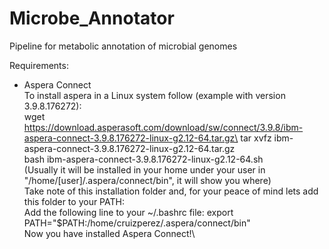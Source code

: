 # Microbe_Annotator
Pipeline for metabolic annotation of microbial genomes

Requirements:
- Aspera Connect\
    To install aspera in a Linux system follow (example with version 3.9.8.176272):\
    wget https://download.asperasoft.com/download/sw/connect/3.9.8/ibm-aspera-connect-3.9.8.176272-linux-g2.12-64.tar.gz\
    tar xvfz ibm-aspera-connect-3.9.8.176272-linux-g2.12-64.tar.gz\
    bash ibm-aspera-connect-3.9.8.176272-linux-g2.12-64.sh\
    (Usually it will be installed in your home under your user in "/home/[user]/.aspera/connect/bin", it will show you where)\
    Take note of this installation folder and, for your peace of mind lets add this folder to your PATH:\
    Add the following line to your ~/.bashrc file: export PATH="$PATH:/home/cruizperez/.aspera/connect/bin"\
    Now you have installed Aspera Connect!\
  
  
